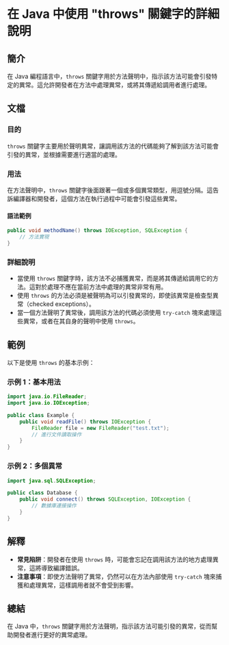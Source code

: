 <!--
Meta Description: # 在 Java 中使用 "throws" 關鍵字的詳細說明 ## 簡介 在 Java 編程語言中，`throws` 關鍵字用於方法聲明中，指示該方法可能會引發特定的異常。這允許開發者在方法中處理異常，或將其傳遞給調用者進行處理。 ## 文檔 ### 目的 `throws` 關鍵字主要用於聲明異常，...
Meta Keywords: throws, java, public, ioexception, void
-->

# 在 Java 中使用 "throws" 關鍵字的詳細說明

## 簡介
在 Java 編程語言中，`throws` 關鍵字用於方法聲明中，指示該方法可能會引發特定的異常。這允許開發者在方法中處理異常，或將其傳遞給調用者進行處理。

## 文檔
### 目的
`throws` 關鍵字主要用於聲明異常，讓調用該方法的代碼能夠了解到該方法可能會引發的異常，並根據需要進行適當的處理。

### 用法
在方法聲明中，`throws` 關鍵字後面跟著一個或多個異常類型，用逗號分隔。這告訴編譯器和開發者，這個方法在執行過程中可能會引發這些異常。

#### 語法範例
```java
public void methodName() throws IOException, SQLException {
    // 方法實現
}
```

### 詳細說明
- 當使用 `throws` 關鍵字時，該方法不必捕獲異常，而是將其傳遞給調用它的方法。這對於處理不應在當前方法中處理的異常非常有用。
- 使用 `throws` 的方法必須是被聲明為可以引發異常的，即使該異常是檢查型異常（checked exceptions）。
- 當一個方法聲明了異常後，調用該方法的代碼必須使用 `try-catch` 塊來處理這些異常，或者在其自身的聲明中使用 `throws`。

## 範例
以下是使用 `throws` 的基本示例：

### 示例 1：基本用法
```java
import java.io.FileReader;
import java.io.IOException;

public class Example {
    public void readFile() throws IOException {
        FileReader file = new FileReader("test.txt");
        // 進行文件讀取操作
    }
}
```

### 示例 2：多個異常
```java
import java.sql.SQLException;

public class Database {
    public void connect() throws SQLException, IOException {
        // 數據庫連接操作
    }
}
```

## 解釋
- **常見陷阱**：開發者在使用 `throws` 時，可能會忘記在調用該方法的地方處理異常，這將導致編譯錯誤。
- **注意事項**：即使方法聲明了異常，仍然可以在方法內部使用 `try-catch` 塊來捕獲和處理異常，這樣調用者就不會受到影響。

## 總結
在 Java 中，`throws` 關鍵字用於方法聲明，指示該方法可能引發的異常，從而幫助開發者進行更好的異常處理。